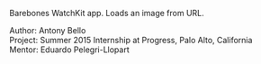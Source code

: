 Barebones WatchKit app. Loads an image from URL. 

Author: Antony Bello  
Project: Summer 2015 Internship at Progress, Palo Alto, California  
Mentor: Eduardo Pelegri-Llopart  

